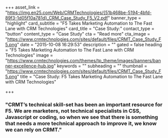 +++
asset_link = "https://img.en25.com/Web/CRMTechnologies/{51b468be-5194-4bfd-89f3-1d05f10a781d}_CRM_Case_Study_F5_V2.pdf"
banner_type = "highlight"
card_subtitle = "F5 Takes Marketing Automation to The Fast Lane with CRM Technologies"
card_title = "Case Study:"
contact_type = "button"
content_type = "Case Study"
cta = "Read more"
cta_image = "https://www.crmtechnologies.com/sites/default/files/CRMT_Case_Study_F5.png"
date = "2015-10-08 16:29:53"
description = ""
gated = false
heading = "F5 Takes Marketing Automation to The Fast Lane with CRM Technologies"
image = "https://www.crmtechnologies.com/themes/tp_theme/images/banners/banner-excellence-hub.jpg"
keywords = ""
subheading = ""
thumbnail = "https://www.crmtechnologies.com/sites/default/files/CRMT_Case_Study_F5.png"
title = "Case Study:  F5 Takes Marketing Automation to The Fast Lane with CRM Technologies"

+++

### "CRMT’s technical skill-set has been an important resource for F5. We are marketers, not technical specialists in CSS, Javascript or coding, so when we see that there is something that needs a more technical approach to improve it, we know we can rely on CRMT."
